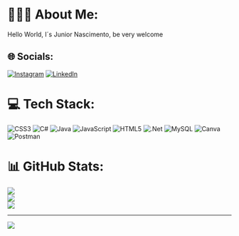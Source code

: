 # 👨🏽‍💻 About Me:
Hello World, I´s Junior Nascimento, be very welcome


## 🌐 Socials:
[![Instagram](https://img.shields.io/badge/Instagram-%23E4405F.svg?logo=Instagram&logoColor=white)](https://instagram.com/Juniior_84) [![LinkedIn](https://img.shields.io/badge/LinkedIn-%230077B5.svg?logo=linkedin&logoColor=white)](https://linkedin.com/in/junior-nascimento-3810662aa/) 

# 💻 Tech Stack:
![CSS3](https://img.shields.io/badge/css3-%231572B6.svg?style=for-the-badge&logo=css3&logoColor=white) ![C#](https://img.shields.io/badge/c%23-%23239120.svg?style=for-the-badge&logo=csharp&logoColor=white) ![Java](https://img.shields.io/badge/java-%23ED8B00.svg?style=for-the-badge&logo=openjdk&logoColor=white) ![JavaScript](https://img.shields.io/badge/javascript-%23323330.svg?style=for-the-badge&logo=javascript&logoColor=%23F7DF1E) ![HTML5](https://img.shields.io/badge/html5-%23E34F26.svg?style=for-the-badge&logo=html5&logoColor=white) ![.Net](https://img.shields.io/badge/.NET-5C2D91?style=for-the-badge&logo=.net&logoColor=white) ![MySQL](https://img.shields.io/badge/mysql-%2300000f.svg?style=for-the-badge&logo=mysql&logoColor=white) ![Canva](https://img.shields.io/badge/Canva-%2300C4CC.svg?style=for-the-badge&logo=Canva&logoColor=white) ![Postman](https://img.shields.io/badge/Postman-FF6C37?style=for-the-badge&logo=postman&logoColor=white)
# 📊 GitHub Stats:
![](https://github-readme-stats.vercel.app/api?username=JuniorNascimento2&theme=dark&hide_border=false&include_all_commits=true&count_private=false)<br/>
![](https://github-readme-streak-stats.herokuapp.com/?user=JuniorNascimento2&theme=dark&hide_border=false)<br/>
![](https://github-readme-stats.vercel.app/api/top-langs/?username=JuniorNascimento2&theme=dark&hide_border=false&include_all_commits=true&count_private=false&layout=compact)

---
[![](https://visitcount.itsvg.in/api?id=JuniorNascimento2&icon=0&color=0)](https://visitcount.itsvg.in)

<!-- Proudly created with GPRM ( https://gprm.itsvg.in ) -->

